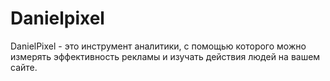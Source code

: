 # Danielpixel
DanielPixel - это инструмент аналитики, с помощью которого можно измерять эффективность рекламы и изучать действия людей на вашем сайте.
